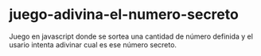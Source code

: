 # juego-adivina-el-numero-secreto
Juego en javascript donde se sortea una cantidad de número definida y el usario intenta adivinar cual es ese número secreto.
